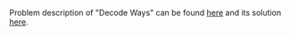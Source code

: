 Problem description of "Decode Ways" can be found [here](https://leetcode.com/problems/decode-ways/) and its solution [here](https://github.com/aurimas13/Solutions-To-Problems/blob/main/LeetCode/Java%20Solutions/Decode%20Ways/decode.java).